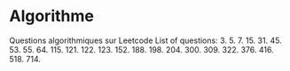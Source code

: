 # Algorithme
Questions algorithmiques sur Leetcode
List of questions: 
3.
5. 
7.
15.
31.
45.
53.
55.
64.
115.
121.
122.
123.
152.
188.
198.
204.
300.
309.
322.
376.
416.
518.
714.

